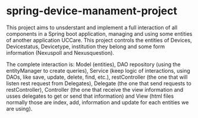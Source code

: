 # spring-device-manament-project
This project aims to unsderstant and implement a full interaction of all components in a Spring boot application, managing and using some entities of another application UCCare. This project controls the entities of Devices, Devicestatus, Devicetype, institution they belong and some form information (Nexuspoll and Nexusquestion).

The complete interaction is: Model (entities), DAO repository (using the entityManager to create queries), Service (keep logic of interactions, using DAOs, like save, update, delete, find, etc.), restController (the one that will listen rest request from Delegates), Delegate (the one that send requests to restController), Controller (the one that receive the view information and usses delegates to get or send that information) and View (html files normally those are index, add, information and update for each entities we are using).
